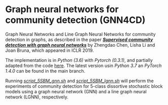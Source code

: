 # Graph neural networks for community detection (GNN4CD)
Graph Neural Networks and Line Graph Neural Networks for community detection in graphs, as described in the paper [**_Supervised community detection with graph neural networks_**](https://arxiv.org/pdf/1705.08415.pdf) by Zhengdao Chen, Lisha Li and Joan Bruna, which appeared in ICLR 2019. 

The implementation is in _Python (3.6)_ with _Pytorch (0.3.1)_, and partially adapted from the code [here](https://github.com/alexnowakvila/QAP_pt). The latest version usin _Python 3.7_ an _PyTorch 1.4.0_ can be found in the main branch.

Running [_script_5SBM_gnn.sh_](https://github.com/zhengdao-chen/GNN4CD/blob/master/src/script_5SBM_gnn.sh) and [_script_5SBM_lgnn.sh_](https://github.com/zhengdao-chen/GNN4CD/blob/master/src/script_5SBM_lgnn.sh) will perform the experiments of community detection for 5-class dissortive stochastic block models using a graph neural network (GNN) and a line graph neural network (LGNN), respectively.
